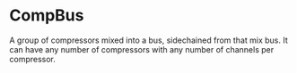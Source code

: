 CompBus
=======

A group of compressors mixed into a bus, sidechained from that mix bus. It can have any number of compressors with any number of channels per compressor.
